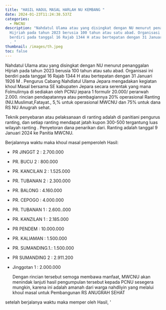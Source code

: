 ```yaml
---
title: "HASIL HAOUL MASAL HARLAH NU KEMBANG "
date: 2024-01-23T11:24:38.537Z
categories:
  - MWCNU
description: "Nahdatul Ulama atau yang disingkat dengan NU menurut penanggalan
  Hijriah pada tahun 2023 berusia 100 tahun atau satu abad. Organisasi ini
  berdiri pada tanggal 16 Rajab 1344 H atau bertepatan dengan 31 Januari 1926 M
  . "
thumbnail: /images/th.jpeg
toc: false
---
```

Nahdatul Ulama atau yang disingkat dengan NU menurut penanggalan Hijriah pada tahun 2023 berusia 100 tahun atau satu abad. Organisasi ini berdiri pada tanggal 16 Rajab 1344 H atau bertepatan dengan 31 Januari 1926 M . Pengurus Cabang Nahdlatul Ulama Jepara mengadakan kegiatan khoul Masal bersama SE kabupaten Jepara secara serentak yang mana Folmulirnya di sediakan oleh PCNU jepara 1 formulir 20.000/ perarwah 2.000. rincian pendapatannya atau pembagiannya 20% operasional Ranting (NU.Muslimat,Fatayat., 5,% untuk operasional MWCNU dan 75% untuk dana RS NU Anugrah sehat. 

Teknik penyebaran atau pelaksanaan di ranting adalah di panitiani pengurus ranting, dan setiap ranting mendapat jatah kupon 300-500 tergantung  luas wilayah ranting . Penyetoran dana penarikan dari. Ranting adalah tanggal 9 Januari 2024 ke Panitia MWCNU. 

Berjalannya waktu maka khoul masal pemperoleh Hasil:

* PR JINGGT 2  : 2.700.000
* PR. BUCU 2 : 800.000
* PR. KANCILAN 2 : 1.525.000
* PR. TUBANAN 2 : 2.300.000
* PR. BALONG  : 4.160.000
* PR. CEPOGO :  4.000.000
* PR. TUBANAN 1 : 2.600..000
* PR. KANZILAN 1 :  2.185.000
* PR PENDEM  : 10.000.000
* PR. KALIAMAN : 1.500.000
* PR. SUMANDING.1.: 1.500.000
* PR SUMANDING 2 : 2.911.200
* Jinggotan 1 : 2.000.000

  Dengan rincian tersebut semoga membawa manfaat, MWCNU akan menindak lanjuti hasil pengumpulan tersebut kepada PCNU sesegera mungkin, karena ini adalah amanah dari warga nahdliyin yang melalui khoul masal untuk Pembangunan RS ANUGRAH SEHAT

setelah berjalanya waktu maka memper oleh Hasil, '